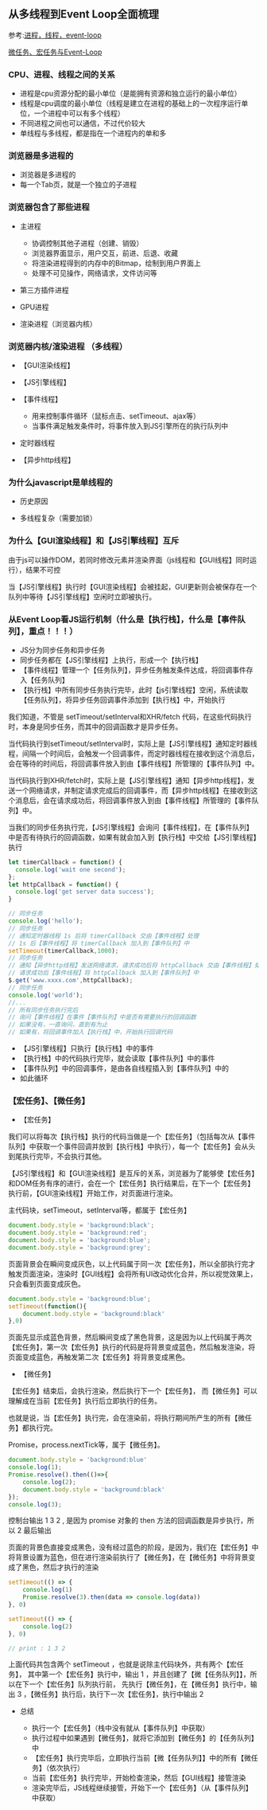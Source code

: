 ## 从多线程到Event Loop全面梳理

参考:[进程，线程，event-loop](https://juejin.im/post/5d5b4c2df265da03dd3d73e5)

[微任务、宏任务与Event-Loop](https://juejin.im/post/5b73d7a6518825610072b42b)

### CPU、进程、线程之间的关系

- 进程是cpu资源分配的最小单位（是能拥有资源和独立运行的最小单位）
- 线程是cpu调度的最小单位（线程是建立在进程的基础上的一次程序运行单位，一个进程中可以有多个线程）
- 不同进程之间也可以通信，不过代价较大
- 单线程与多线程，都是指在一个进程内的单和多

### 浏览器是多进程的

- 浏览器是多进程的
- 每一个Tab页，就是一个独立的子进程

### 浏览器包含了那些进程

- 主进程

    + 协调控制其他子进程（创建、销毁）
    + 浏览器界面显示，用户交互，前进、后退、收藏
    + 将渲染进程得到的内存中的Bitmap，绘制到用户界面上
    + 处理不可见操作，网络请求，文件访问等

- 第三方插件进程

- GPU进程

- 渲染进程（浏览器内核）

### 浏览器内核/渲染进程 （多线程）

- 【GUI渲染线程】

- 【JS引擎线程】

- 【事件线程】

    + 用来控制事件循环（鼠标点击、setTimeout、ajax等）
    + 当事件满足触发条件时，将事件放入到JS引擎所在的执行队列中

- 定时器线程

- 【异步http线程】

### 为什么javascript是单线程的

- 历史原因

- 多线程复杂（需要加锁）

### 为什么【GUI渲染线程】和【JS引擎线程】互斥

由于js可以操作DOM，若同时修改元素并渲染界面（js线程和【GUI线程】同时运行），结果不可控

当【JS引擎线程】执行时【GUI渲染线程】会被挂起，GUI更新则会被保存在一个队列中等待【JS引擎线程】空闲时立即被执行。

### 从Event Loop看JS运行机制（什么是【执行栈】，什么是【事件队列】，重点！！！）

- JS分为同步任务和异步任务
- 同步任务都在【JS引擎线程】上执行，形成一个【执行栈】
- 【事件线程】管理一个【任务队列】，异步任务触发条件达成，将回调事件存入【任务队列】
- 【执行栈】中所有同步任务执行完毕，此时【js引擎线程】空闲，系统读取【任务队列】，将异步任务回调事件添加到【执行栈】中，开始执行

我们知道，不管是 setTimeout/setInterval和XHR/fetch 代码，在这些代码执行时，本身是同步任务，而其中的回调函数才是异步任务。

当代码执行到setTimeout/setInterval时，实际上是【JS引擎线程】通知定时器线程，间隔一个时间后，会触发一个回调事件，而定时器线程在接收到这个消息后，会在等待的时间后，将回调事件放入到由【事件线程】所管理的【事件队列】中。

当代码执行到XHR/fetch时，实际上是【JS引擎线程】通知【异步http线程】，发送一个网络请求，并制定请求完成后的回调事件，而【异步http线程】在接收到这个消息后，会在请求成功后，将回调事件放入到由【事件线程】所管理的【事件队列】中。

当我们的同步任务执行完，【JS引擎线程】会询问【事件线程】，在【事件队列】中是否有待执行的回调函数，如果有就会加入到【执行栈】中交给【JS引擎线程】执行

```javascript
let timerCallback = function() {
  console.log('wait one second');
};
let httpCallback = function() {
  console.log('get server data success');
}

// 同步任务
console.log('hello');
// 同步任务
// 通知定时器线程 1s 后将 timerCallback 交由【事件线程】处理
// 1s 后【事件线程】将 timerCallback 加入到【事件队列】中
setTimeout(timerCallback,1000);
// 同步任务
// 通知【异步http线程】发送网络请求，请求成功后将 httpCallback 交由【事件线程】处理
// 请求成功后【事件线程】将 httpCallback 加入到【事件队列】中
$.get('www.xxxx.com',httpCallback);
// 同步任务
console.log('world');
//...
// 所有同步任务执行完后
// 询问【事件线程】在事件【事件队列】中是否有需要执行的回调函数
// 如果没有，一直询问，直到有为止
// 如果有，将回调事件加入【执行栈】中，开始执行回调代码

```

- 【JS引擎线程】只执行【执行栈】中的事件
- 【执行栈】中的代码执行完毕，就会读取【事件队列】中的事件
- 【事件队列】中的回调事件，是由各自线程插入到【事件队列】中的
- 如此循环


### 【宏任务】、【微任务】

- 【宏任务】

我们可以将每次【执行栈】执行的代码当做是一个【宏任务】（包括每次从【事件队列】中获取一个事件回调并放到【执行栈】中执行），每一个【宏任务】会从头到尾执行完毕，不会执行其他。

【JS引擎线程】和【GUI渲染线程】是互斥的关系，浏览器为了能够使【宏任务】和DOM任务有序的进行，会在一个【宏任务】执行结果后，在下一个【宏任务】执行前，【GUI渲染线程】开始工作，对页面进行渲染。

主代码块，setTimeout，setInterval等，都属于【宏任务】

```javascript
document.body.style = 'background:black';
document.body.style = 'background:red';
document.body.style = 'background:blue';
document.body.style = 'background:grey';
```
页面背景会在瞬间变成灰色，以上代码属于同一次【宏任务】，所以全部执行完才触发页面渲染，渲染时【GUI线程】会将所有UI改动优化合并，所以视觉效果上，只会看到页面变成灰色。

```javascript
document.body.style = 'background:blue';
setTimeout(function(){
    document.body.style = 'background:black'
},0)
```
页面先显示成蓝色背景，然后瞬间变成了黑色背景，这是因为以上代码属于两次【宏任务】，第一次【宏任务】执行的代码是将背景变成蓝色，然后触发渲染，将页面变成蓝色，再触发第二次【宏任务】将背景变成黑色。

- 【微任务】

【宏任务】结束后，会执行渲染，然后执行下一个【宏任务】， 而【微任务】可以理解成在当前【宏任务】执行后立即执行的任务。

也就是说，当【宏任务】执行完，会在渲染前，将执行期间所产生的所有【微任务】都执行完。

Promise，process.nextTick等，属于【微任务】。
```javascript
document.body.style = 'background:blue'
console.log(1);
Promise.resolve().then(()=>{
    console.log(2);
    document.body.style = 'background:black'
});
console.log(3);
```
控制台输出 1 3 2 , 是因为 promise 对象的 then 方法的回调函数是异步执行，所以 2 最后输出

页面的背景色直接变成黑色，没有经过蓝色的阶段，是因为，我们在【宏任务】中将背景设置为蓝色，但在进行渲染前执行了【微任务】，在【微任务】中将背景变成了黑色，然后才执行的渲染
```javascript
setTimeout(() => {
    console.log(1)
    Promise.resolve(3).then(data => console.log(data))
}, 0)

setTimeout(() => {
    console.log(2)
}, 0)

// print : 1 3 2
```
上面代码共包含两个 setTimeout ，也就是说除主代码块外，共有两个【宏任务】，
其中第一个【宏任务】执行中，输出 1 ，并且创建了【微【任务队列】】，所以在下一个【宏任务】队列执行前，
先执行【微任务】，在【微任务】执行中，输出 3 ，【微任务】执行后，执行下一次【宏任务】，执行中输出 2


- 总结

    + 执行一个【宏任务】（栈中没有就从【事件队列】中获取）
    + 执行过程中如果遇到【微任务】，就将它添加到【微任务】的【任务队列】中
    + 【宏任务】执行完毕后，立即执行当前【微【任务队列】】中的所有【微任务】（依次执行）
    + 当前【宏任务】执行完毕，开始检查渲染，然后【GUI线程】接管渲染
    + 渲染完毕后，JS线程继续接管，开始下一个【宏任务】（从【事件队列】中获取）





